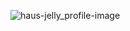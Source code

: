 ![haus-jelly_profile-image](https://avatars2.githubusercontent.com/u/57464598?s=400&u=9ae020e2f7c354217371c38b206ba02f035f1f8c&v=4)
